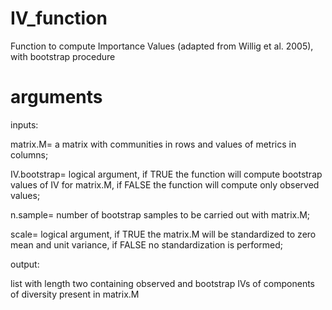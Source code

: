 # IV_function
Function to compute Importance Values (adapted from Willig et al. 2005), with bootstrap procedure

# arguments
inputs:

matrix.M= a matrix with communities in rows and values of metrics in columns; 

IV.bootstrap= logical argument, if TRUE the function will compute bootstrap values of IV for matrix.M, if FALSE the function will compute only observed values;

n.sample= number of bootstrap samples to be carried out with matrix.M;

scale= logical argument, if TRUE the matrix.M will be standardized to zero mean and unit variance, if FALSE no standardization is performed;

output:

list with length two containing observed and bootstrap IVs of components of diversity present in matrix.M
